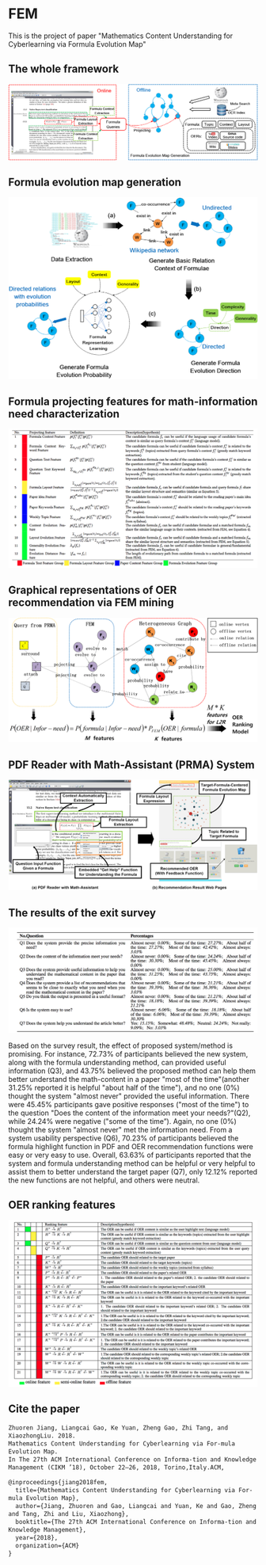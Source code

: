 # FEM
This is the project of paper "Mathematics Content Understanding for Cyberlearning via Formula Evolution Map"

## The whole framework
![](/graphs/frame.png)


## Formula evolution map generation
![](/graphs/femgenerate.png)

## Formula projecting features for math-information need characterization
![](/graphs/feature.png)

## Graphical representations of OER recommendation via FEM mining
![](/graphs/oer_merge.png)

## PDF Reader with Math-Assistant (PRMA) System
![](/graphs/system.png)

## The results of the exit survey
![](/graphs/survey.png)

Based on the survey result, the effect of proposed system/method is promising. For instance, 72.73\% of participants believed the new system, along with the formula understanding method, can provided useful information (Q3), and 43.75\% believed the proposed method can help them better understand the math-content in a paper "most of the time"(another 31.25\% reported it is helpful "about half of the time"), and no one (0\%) thought the system "almost never" provided the useful information. There were 45.45\% participants gave positive responses ("most of the time") to the question "Does the content of the information meet your needs?"(Q2), while 24.24\% were negative ("some of the time”). Again, no one (0\%) thought the system "almost never" met the information need. From a system usability perspective (Q6), 70.23\% of participants believed the formula highlight function in PDF and OER recommendation functions were easy or very easy to use. Overall, 63.63\% of participants reported that the system and formula understanding method can be helpful or very helpful to assist them to better understand the target paper (Q7), only 12.12\% reported the new functions are not helpful, and others were neutral.

## OER ranking features
![](/graphs/oer_feature.png)


## Cite the paper
```
Zhuoren Jiang, Liangcai Gao, Ke Yuan, Zheng Gao, Zhi Tang, and XiaozhongLiu. 2018. 
Mathematics Content Understanding for Cyberlearning via For-mula Evolution Map. 
In The 27th ACM International Conference on Informa-tion and Knowledge Management (CIKM ’18), October 22–26, 2018, Torino,Italy.ACM, 
```
```
@inproceedings{jiang2018fem,
  title={Mathematics Content Understanding for Cyberlearning via For-mula Evolution Map},
  author={Jiang, Zhuoren and Gao, Liangcai and Yuan, Ke and Gao, Zheng and Tang, Zhi and Liu, Xiaozhong},
  booktitle={The 27th ACM International Conference on Informa-tion and Knowledge Management},
  year={2018},
  organization={ACM}
}
```
